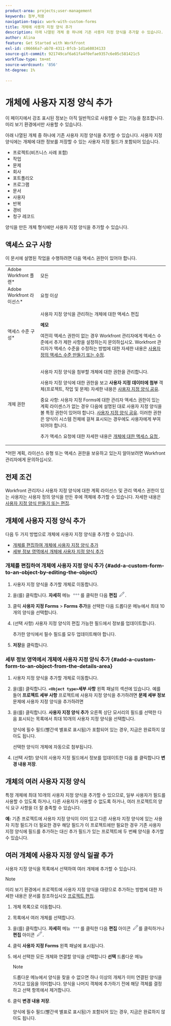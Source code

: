 ```yaml
---
product-area: projects;user-management
keywords: 첨부,적용
navigation-topic: work-with-custom-forms
title: 개체에 사용자 지정 양식 추가
description: 아래 나열된 개체 중 하나에 기존 사용자 지정 양식을 추가할 수 있습니다. 사용자 지정 양식에는 개체에 대한 정보를 저장할 수 있는 사용자 지정 필드가 포함되어 있습니다.
author: Alina
feature: Get Started with Workfront
exl-id: c06666a7-ab78-4311-8fcb-1d1a68034133
source-git-commit: 921749caf6a61fa4f0efae9357c6e05c581421c5
workflow-type: tm+mt
source-wordcount: '856'
ht-degree: 1%

---
```


# 개체에 사용자 지정 양식 추가

<span class="preview">이 페이지에서 강조 표시된 정보는 아직 일반적으로 사용할 수 없는 기능을 참조합니다. 미리 보기 환경에서만 사용할 수 있습니다.</span>

아래 나열된 개체 중 하나에 기존 사용자 지정 양식을 추가할 수 있습니다. 사용자 지정 양식에는 개체에 대한 정보를 저장할 수 있는 사용자 지정 필드가 포함되어 있습니다.

* 프로젝트(비즈니스 사례 포함)
* 작업
* 문제
* 회사
* 포트폴리오
* 프로그램
* 문서
* 사용자
* 반복
* 경비
* 청구 레코드

양식을 만든 개체 형식에만 사용자 지정 양식을 추가할 수 있습니다.

## 액세스 요구 사항

이 문서에 설명된 작업을 수행하려면 다음 액세스 권한이 있어야 합니다.

<table style="table-layout:auto"> 
 <col> 
 <col> 
 <tbody> 
  <tr> 
   <td role="rowheader">Adobe Workfront 플랜*</td> 
   <td> <p>모든 </p> </td> 
  </tr> 
  <tr> 
   <td role="rowheader">Adobe Workfront 라이선스*</td> 
   <td> <p>요청 이상</p> </td> 
  </tr> 
  <tr> 
   <td role="rowheader">액세스 수준 구성*</td> 
   <td> <p>사용자 지정 양식을 관리하는 개체에 대한 액세스 편집</p> <p><b>메모</b></p>

여전히 액세스 권한이 없는 경우 Workfront 관리자에게 액세스 수준에서 추가 제한 사항을 설정하는지 문의하십시오. Workfront 관리자가 액세스 수준을 수정하는 방법에 대한 자세한 내용은 <a href="../../administration-and-setup/add-users/configure-and-grant-access/create-modify-access-levels.md" class="MCXref xref">사용자 정의 액세스 수준 만들기 또는 수정</a>.</p> </td>
</tr> 
  <tr> 
   <td role="rowheader">개체 권한</td> 
   <td> <p>사용자 지정 양식을 첨부할 개체에 대한 권한을 관리합니다.</p> <p>사용자 지정 양식에 대한 권한을 보고 <b>사용자 지정 데이터에 첨부</b> 객체(프로젝트, 작업 및 문제) 자세한 내용은 <a href="../../administration-and-setup/customize-workfront/create-manage-custom-forms/share-access-to-a-custom-form.md" class="MCXref xref">사용자 지정 양식 공유</a>.</p> <p>중요 사항: 사용자 지정 Forms에 대한 관리자 액세스 권한이 있는 계획 라이센스가 없는 경우 다음에 설명된 대로 사용자 지정 양식을 볼 특정 권한이 있어야 합니다. <a href="../../administration-and-setup/customize-workfront/create-manage-custom-forms/share-access-to-a-custom-form.md" class="MCXref xref">사용자 지정 양식 공유</a>. 이러한 권한은 양식이 시스템 전체에 걸쳐 표시되는 경우에도 사용자에게 부여되어야 합니다. </p> <p>추가 액세스 요청에 대한 자세한 내용은 <a href="../../workfront-basics/grant-and-request-access-to-objects/request-access.md" class="MCXref xref">개체에 대한 액세스 요청 </a>.</p> </td> 
  </tr> 
 </tbody> 
</table>

&#42;어떤 계획, 라이선스 유형 또는 액세스 권한을 보유하고 있는지 알아보려면 Workfront 관리자에게 문의하십시오.

## 전제 조건

Workfront 관리자나 사용자 지정 양식에 대한 계획 라이선스 및 관리 액세스 권한이 있는 사용자는 사용자 정의 양식을 만든 후에 객체에 추가할 수 있습니다. 자세한 내용은 [사용자 지정 양식 만들기 또는 편집](../../administration-and-setup/customize-workfront/create-manage-custom-forms/create-or-edit-a-custom-form.md).

## 개체에 사용자 지정 양식 추가

다음 두 가지 방법으로 개체에 사용자 지정 양식을 추가할 수 있습니다.

* [개체를 편집하여 개체에 사용자 지정 양식 추가](#add-a-custom-form-to-an-object-by-editing-the-object)
* [세부 정보 영역에서 개체에 사용자 지정 양식 추가](#add-a-custom-form-to-an-object-from-the-details-area)

### 개체를 편집하여 개체에 사용자 지정 양식 추가 {#add-a-custom-form-to-an-object-by-editing-the-object}

1. 사용자 지정 양식을 추가할 개체로 이동합니다.
1. 을(를) 클릭합니다. **자세히** 메뉴 ![](assets/more-icon.png)를 클릭한 다음 **편집** ![](assets/edit-icon.png).
1. 클릭 **사용자 지정 Forms** > **Forms 추가**&#x200B;을 선택한 다음 드롭다운 메뉴에서 최대 10개의 양식을 선택합니다.

1. (선택 사항) 사용자 지정 양식의 편집 가능한 필드에서 정보를 업데이트합니다.

   추가한 양식에서 필수 필드를 모두 업데이트해야 합니다.

1. **저장**&#x200B;을 클릭합니다.

### 세부 정보 영역에서 개체에 사용자 지정 양식 추가 {#add-a-custom-form-to-an-object-from-the-details-area}

1. 사용자 지정 양식을 추가할 개체로 이동합니다.
1. 을(를) 클릭합니다. **`<Object type>`세부 사항** 왼쪽 패널의 섹션에 있습니다. 예를 들어 **프로젝트 세부 사항** 프로젝트에 사용자 지정 양식을 추가하려면 **문제 세부 정보** 문제에 사용자 지정 양식을 추가하려면
1. 을(를) 클릭합니다. **사용자 지정 양식 추가** 오른쪽 상단 모서리의 필드를 선택한 다음 표시되는 목록에서 최대 10개의 사용자 지정 양식을 선택합니다.

   양식에 필수 필드(빨간색 별표로 표시됨)가 포함되어 있는 경우, 지금은 완료하지 않아도 됩니다.

   선택한 양식이 개체에 자동으로 첨부됩니다.

1. (선택 사항) 양식의 사용자 지정 필드에서 정보를 업데이트한 다음 를 클릭합니다 **변경 내용 저장**.

## 개체의 여러 사용자 지정 양식

특정 개체에 최대 10개의 사용자 지정 양식을 추가할 수 있으므로, 일부 사용자가 필드를 사용할 수 있도록 하거나, 다른 사용자가 사용할 수 없도록 하거나, 여러 프로젝트의 양식 요구 사항을 더 잘 충족할 수 있습니다.

**예:** 기존 프로젝트에 사용자 지정 양식이 이미 있고 다른 사용자 지정 양식에 있는 사용자 지정 필드가 더 필요한 경우 해당 필드가 이 프로젝트에만 필요한 경우 기존 사용자 지정 양식에 필드를 추가하는 대신 추가 필드가 있는 프로젝트에 두 번째 양식을 추가할 수 있습니다.

## 여러 개체에 사용자 지정 양식 일괄 추가

사용자 지정 양식을 목록에서 선택하여 여러 개체에 추가할 수 있습니다.

<!--
drafted for bulk-editing projects. When it releases to Prod for projects, take "in the preview environment" and the yellow tags out. Add additional objects here in the same way when they become available:-->

>[!NOTE]
>
><span class="preview">미리 보기 환경에서 프로젝트에 사용자 지정 양식을 대량으로 추가하는 방법에 대한 자세한 내용은 문서를 참조하십시오 [프로젝트 편집](../../manage-work/projects/manage-projects/edit-projects.md)</span>.


1. 개체 목록으로 이동합니다.
1. 목록에서 여러 개체를 선택합니다.

1. 을(를) 클릭합니다. **자세히** 메뉴 ![](assets/more-icon.png)를 클릭한 다음 **편집** 아이콘  ![](assets/edit-icon.png)를 클릭하거나 **편집** 아이콘 ![](assets/edit-icon.png).
1. 클릭 **사용자 지정 Forms** 왼쪽 패널에 표시됩니다.
1. 에서 선택한 모든 개체와 연결할 양식을 선택합니다 **선택** 드롭다운 메뉴
   >[!NOTE]
   >
   >드롭다운 메뉴에서 양식을 찾을 수 없으면 하나 이상의 개체가 이미 연결된 양식을 가지고 있음을 의미합니다. 양식을 나머지 객체에 추가하기 전에 해당 객체를 결정하고 선택 항목에서 제거합니다.

1. 클릭 **변경 내용 저장**.

   양식에 필수 필드(빨간색 별표로 표시됨)가 포함되어 있는 경우, 지금은 완료하지 않아도 됩니다.
